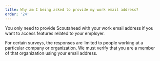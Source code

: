 ```yaml
---
title: Why am I being asked to provide my work email address?
order: '24'
---
```



You only need to provide Scoutahead with your work email address if you want to access features related to your employer.

For certain surveys, the responses are limited to people working at a particular company or organization. We must verify that you are a member of that organization using your email address.